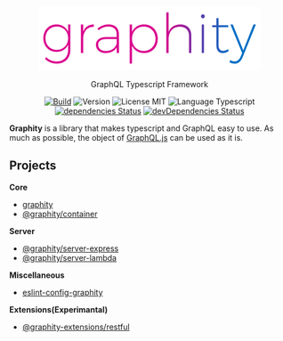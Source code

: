 <p align="center">
  <img src="./logo.png" alt="graphity" width="400" />
</p>

<p align="center">GraphQL Typescript Framework</p>

<p align="center">
  <a href="https://github.com/wan2land/graphity/actions?query=workflow%3A%22Node.js+CI%22"><img alt="Build" src="https://img.shields.io/github/workflow/status/wan2land/graphity/Node.js%20CI?logo=github&style=flat-square" /></a>
  <img alt="Version" src="https://img.shields.io/badge/dynamic/json?style=flat-square&color=fe7d37&label=version&query=%24.version&url=https%3A%2F%2Fraw.githubusercontent.com%2Fwan2land%2Fgraphity%2Fmaster%2Flerna.json" />
  <img alt="License MIT" src="https://img.shields.io/badge/license-MIT-97ca00.svg?style=flat-square" />
  <img alt="Language Typescript" src="https://img.shields.io/badge/language-Typescript-007acc.svg?style=flat-square" />
  <br />
  <a href="https://david-dm.org/wan2land/graphity"><img alt="dependencies Status" src="https://img.shields.io/david/wan2land/graphity.svg?style=flat-square" /></a>
  <a href="https://david-dm.org/wan2land/graphity?type=dev"><img alt="devDependencies Status" src="https://img.shields.io/david/dev/wan2land/graphity.svg?style=flat-square" /></a>
</p>

**Graphity** is a library that makes typescript and GraphQL easy to use. As much as possible, the object of [GraphQL.js](https://github.com/graphql/graphql-js) can be used as it is.

## Projects

**Core**

- [graphity](./packages/graphity)
- [@graphity/container](./packages/graphity-container)

**Server**

- [@graphity/server-express](./packages/graphity-server-express)
- [@graphity/server-lambda](./packages/graphity-server-lambda)

**Miscellaneous**

- [eslint-config-graphity](./packages/eslint-config-graphity)

**Extensions(Experimantal)**

- [@graphity-extensions/restful](./extensions/restful)
